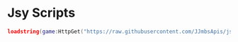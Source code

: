 # Jsy Scripts
```lua
loadstring(game:HttpGet("https://raw.githubusercontent.com/JJmbsApis/jsyScripts/refs/heads/main/Fisch"))()
```
